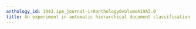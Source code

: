 ```yaml
---
anthology_id: 1983.ipm_journal-ir0anthology0volumeA19A3.0
title: An experiment in automatic hierarchical document classification
---
```

